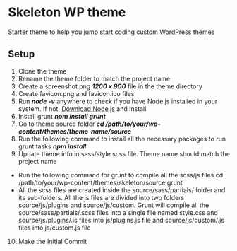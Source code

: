 # Skeleton WP theme
Starter theme to help you jump start coding custom WordPress themes

## Setup
1. Clone the theme
2. Rename the theme folder to match the project name
3. Create a screenshot.png ***1200 x 900*** file in the theme directory
4. Create favicon.png and favicon.ico files
5. Run ***node -v*** anywhere to check if you have Node.js installed in your system. If not, [Download Node.js](https://nodejs.org/en/) and install
6. Install grunt ***npm install grunt***
7. Go to theme source folder ***cd /path/to/your/wp-content/themes/theme-name/source***
8. Run the following command to install all the necessary packages to run grunt tasks ***npm install***
9. Update theme info in sass/style.scss file. Theme name should match the project name
  * Run the following command for grunt to compile all the scss/js files
      cd /path/to/your/wp-content/themes/skeleton/source
      grunt
  * All the scss files are created inside the source/sass/partials/ folder and its sub-folders. All the js files are divided into two folders source/js/plugins and source/js/custom. Grunt will compile all the source/sass/partials/.scss files into a single file named style.css and source/js/plugins/.js files into js/plugins.js file and source/js/custom/.js files into js/custom.js file
10. Make the Initial Commit